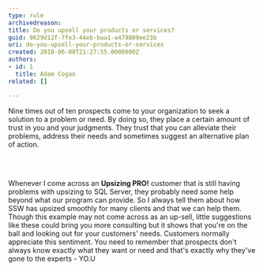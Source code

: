 ```yaml
---
type: rule
archivedreason: 
title: Do you upsell your products or services?
guid: 9629d12f-7fe3-44eb-baa1-a479809ee23b
uri: do-you-upsell-your-products-or-services
created: 2018-06-08T21:27:55.0000000Z
authors:
- id: 1
  title: Adam Cogan
related: []

---
```



<p>Nine times out of ten prospects come to your organization to seek a solution to a problem or need. By doing so, they place a certain amount of trust in you and your judgments. They trust that you can alleviate their problems, address their needs and sometimes suggest an alternative plan of action.<br></p>
<br><excerpt class='endintro'></excerpt><br>
<p>​Whenever I come across an <b>Upsizing PRO!</b>&#160;customer&#160;that is still having problems with upsizing to SQL Server, they probably need some help beyond what our program can provide. So I always tell them about how SSW has upsized smoothly for many clients and that we can help them. Though this example may not come across as an up-sell, little suggestions like these could bring you more consulting but it shows that you're on the ball and looking out for your&#160;customers'&#160;needs. Customers normally appreciate this sentiment. You need to remember that prospects don't always know exactly what they want or need and that's exactly why they've gone to the experts - YO.U<br></p>


